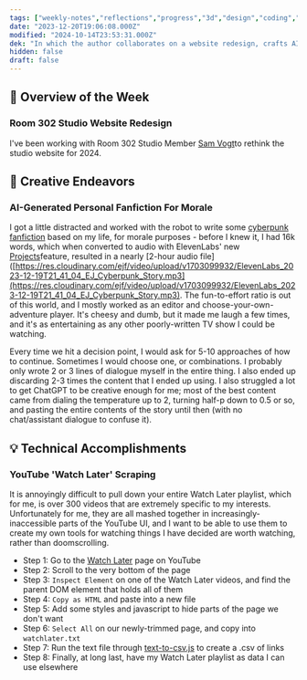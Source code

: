 ```yaml
---
tags: ["weekly-notes","reflections","progress","3d","design","coding","webdesign","automation","generative"]
date: "2023-12-20T19:06:08.000Z"
modified: "2024-10-14T23:53:31.000Z"
dek: "In which the author collaborates on a website redesign, crafts AI-generated cyberpunk fanfiction, and successfully scrapes their YouTube 'Watch Later' playlist for future use."
hidden: false
draft: false
---
```

## 🌟 Overview of the Week

### Room 302 Studio Website Redesign

I've been working with Room 302 Studio Member [Sam Vogt](https://www.samvogt.com)to rethink the studio website for 2024.

## 🎨 Creative Endeavors

### AI-Generated Personal Fanfiction For Morale

I got a little distracted and worked with the robot to write some [cyberpunk fanfiction](https://elk.zone/mastodon.social/@ejfox/111609270554619799) based on my life, for morale purposes - before I knew it, I had 16k words, which when converted to audio with ElevenLabs' new [Projects](https://elevenlabs.io/projects)feature, resulted in a nearly [2-hour audio file]([https://res.cloudinary.com/ejf/video/upload/v1703099932/ElevenLabs_2023-12-19T21_41_04_EJ_Cyberpunk_Story.mp3](https://res.cloudinary.com/ejf/video/upload/v1703099932/ElevenLabs_2023-12-19T21_41_04_EJ_Cyberpunk_Story.mp3). The fun-to-effort ratio is out of this world, and I mostly worked as an editor and choose-your-own-adventure player. It's cheesy and dumb, but it made me laugh a few times, and it's as entertaining as any other poorly-written TV show I could be watching.

Every time we hit a decision point, I would ask for 5-10 approaches of how to continue. Sometimes I would choose one, or combinations. I probably only wrote 2 or 3 lines of dialogue myself in the entire thing. I also ended up discarding 2-3 times the content that I ended up using. I also struggled a lot to get ChatGPT to be creative enough for me; most of the best content came from dialing the temperature up to 2, turning half-p down to 0.5 or so, and pasting the entire contents of the story until then (with no chat/assistant dialogue to confuse it).

## 💡 Technical Accomplishments

### YouTube 'Watch Later' Scraping

It is annoyingly difficult to pull down your entire Watch Later playlist, which for me, is over 300 videos that are extremely specific to my interests. Unfortunately for me, they are all mashed together in increasingly-inaccessible parts of the YouTube UI, and I want to be able to use them to create my own tools for watching things I have decided are worth watching, rather than doomscrolling.

- Step 1: Go to the [Watch Later](https://www.youtube.com/playlist?list=WL) page on YouTube
- Step 2: Scroll to the very bottom of the page
- Step 3: `Inspect Element` on one of the Watch Later videos, and find the parent DOM element that holds all of them
- Step 4: `Copy as HTML` and paste into a new file
- Step 5: Add some styles and javascript to hide parts of the page we don't want
- Step 6: `Select All` on our newly-trimmed page, and copy into `watchlater.txt`
- Step 7: Run the text file through [text-to-csv.js](https://gist.github.com/ejfox/643e4f5339ae54da1722ad8d5c79e4ab) to create a .csv of links
- Step 8: Finally, at long last, have my Watch Later playlist as data I can use elsewhere
